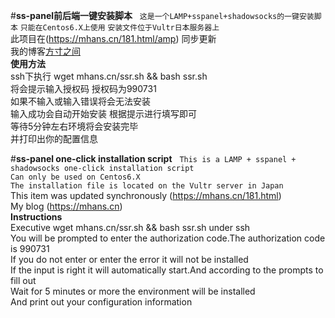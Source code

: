 #**ss-panel前后端一键安装脚本**  
`这是一个LAMP+sspanel+shadowsocks的一键安装脚本`
`只能在Centos6.X上使用`
`安装文件位于Vultr日本服务器上`  
此项目在(https://mhans.cn/181.html/amp) 同步更新     
我的博客[方寸之间](https://mhans.cn "悬停显示")  
**使用方法**  
ssh下执行  wget mhans.cn/ssr.sh && bash ssr.sh  
将会提示输入授权码 授权码为990731  
如果不输入或输入错误将会无法安装  
输入成功会自动开始安装 根据提示进行填写即可  
等待5分钟左右环境将会安装完毕  
并打印出你的配置信息


#**ss-panel one-click installation script**  
`This is a LAMP + sspanel + shadowsocks one-click installation script`  
`Can only be used on Centos6.X`  
`The installation file is located on the Vultr server in Japan`  
This item was updated synchronously (https://mhans.cn/181.html)  
My blog (https://mhans.cn)  
**Instructions**   
Executive wget mhans.cn/ssr.sh && bash ssr.sh under ssh  
You will be prompted to enter the authorization code.The authorization code is 990731  
If you do not enter or enter the error it will not be installed  
If the input is right it will automatically start.And according to the prompts to fill out  
Wait for 5 minutes or more the environment will be installed  
And print out your configuration information
